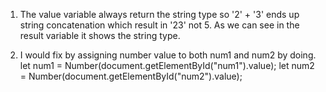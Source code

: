 1. The value variable always return the string type so '2' + '3' ends up string concatenation which result in '23' not 5. As we can see in the result variable it shows the string type.

2. I would fix by assigning number value to both num1 and num2 by doing.
let num1 = Number(document.getElementById("num1").value);
let num2 = Number(document.getElementById("num2").value);